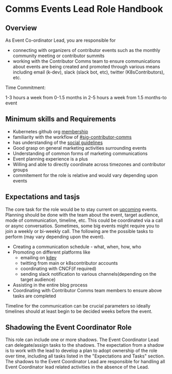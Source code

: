 # Comms Events Lead Role Handbook 

## Overview

As Event Co-ordinator Lead, you are responsible for
- connecting with organizers of contributor events such as the monthly community meeting or contributor summits
- working with the Contributor Comms team to ensure communications about events are being created and promoted through various means including email (k-dev), slack (slack bot, etc), twitter (K8sContributors), etc.

Time Commitment:

1-3 hours a week from 0-1.5 months in
2-5 hours a week from 1.5 months-to event 

## Minimum skills and Requirements

- Kubernetes github org [membership](https://github.com/kubernetes/community/blob/master/community-membership.md)
- familiarity with the workflow of [#sig-contributor-comms](https://github.com/kubernetes/community/tree/master/communication/contributor-comms)
- has understanding of the [social guidelines](https://github.com/kubernetes/community/blob/master/communication/contributor-comms/storytelling-resources/social-guidelines.md)
- Good grasp on general marketing activities surrounding events
- Understanding of common forms of marketing communications
- Event planning experience is a plus
- Willing and able to directly coordinate across timezones and contributor groups
- commitement for the role is relative and would vary depending upon events

## Expectations and tasjs

The core task for the role would be to stay current on [upcoming](https://www.kubernetes.dev/events/) events. Planning should be done with the team about the event, target audience, mode of communication, timeline, etc. This could be coordinated via a call or async conversatios. Sometimes, some big events might require you to join a weekly or bi-weekly call. The following are the possible tasks to perform (may vary depending upon the event).

- Creating a communication schedule - what, when, how, who
- Promoting on different platforms like 
    - emailing on [kdev](https://github.com/kubernetes/community/blob/master/communication/mailing-list-guidelines.md)
    - twitting from main or k8scontributor accounts
    - coordinating with CNCF(if required)
    - sending slack notification to various channels(depending on the target audience)
- Assisting in the entire blog process
- Coordinating with Contributor Comms team members to ensure above tasks are completed

Timeline for the communication can be crucial parameters so ideally timelines should at least begin to be decided weeks before the event. 

## Shadowing the Event Coordinator Role

This role can include one or more shadows. The Event Coordinator Lead can delegate/assign tasks to the shadows. The expectation from a shadow is to work with the lead to develop a plan to adopt ownership of the role over time, including all tasks listed in the "Expectations and Tasks" section. The shadows to the Event Coordinator Lead are responsible for handling all Event Coordinator lead related activities in the absence of the Lead.

